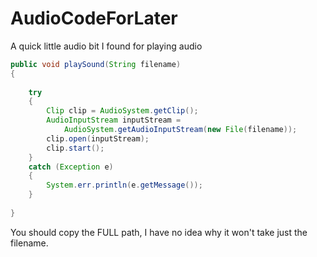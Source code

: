 # AudioCodeForLater
A quick little audio bit I found for playing audio

```java
public void playSound(String filename) 
{
			    
	try 
	{
		Clip clip = AudioSystem.getClip();
		AudioInputStream inputStream = 
			AudioSystem.getAudioInputStream(new File(filename));
		clip.open(inputStream);
		clip.start(); 
	} 
	catch (Exception e) 
	{
		System.err.println(e.getMessage());
	}
			    
}
```
You should copy the FULL path, I have no idea why it won't take just the filename.
